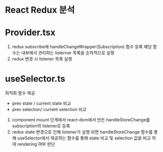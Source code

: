# React Redux 분석

# Provider.tsx

1. redux subscribe에 handleChangeWrapper(Subscription) 함수 등록 해당 함수는 내부에서 관리하는 listerner 목록을 순차적으로 실행
2. redux 변경 시 listener 목록 실행

# useSelector.ts

최적화 함수 제공

- prev state / current state 비교
- prev selection/ current selection 비교

1. component mount 단계에서 react-dom에서 만든 handleStoreChange를 subscription의 listener로 등록
2. redux state 변경으로 인해 listener가 실행 되면 handleStoreChange 함수를 통해 useSelector에서 제공하는 함수를 통해 state 비교 및 selection 값을 비교 하여 rendering 여부 판단
